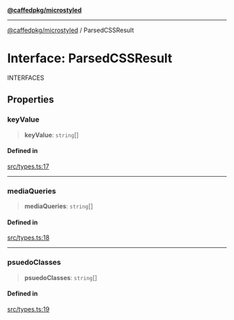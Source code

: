 [**@caffedpkg/microstyled**](../README.md)

***

[@caffedpkg/microstyled](../globals.md) / ParsedCSSResult

# Interface: ParsedCSSResult

INTERFACES

## Properties

### keyValue

> **keyValue**: `string`[]

#### Defined in

[src/types.ts:17](https://github.com/caffed/microstyled/blob/0e0d0d91e7aa2e3a4202341d6352feeb008d9de4/src/types.ts#L17)

***

### mediaQueries

> **mediaQueries**: `string`[]

#### Defined in

[src/types.ts:18](https://github.com/caffed/microstyled/blob/0e0d0d91e7aa2e3a4202341d6352feeb008d9de4/src/types.ts#L18)

***

### psuedoClasses

> **psuedoClasses**: `string`[]

#### Defined in

[src/types.ts:19](https://github.com/caffed/microstyled/blob/0e0d0d91e7aa2e3a4202341d6352feeb008d9de4/src/types.ts#L19)

